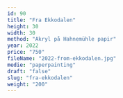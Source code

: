 ```yaml
---
id: 90
title: "Fra Ekkodalen"
height: 30
width: 30
method: "Akryl på Hahnemühle papir"
year: 2022
price: "750"
fileName: "2022-from-ekkodalen.jpg"
medie: "paperpainting"
draft: "false"
slug: "fra-ekkodalen"
weight: "200"
---
```

